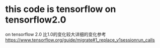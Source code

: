 this code is tensorflow on tensorflow2.0
===========
on tensorflow 2.0 比1.0的变化较大详细的变化参考
https://www.tensorflow.org/guide/migrate#1_replace_v1sessionrun_calls

